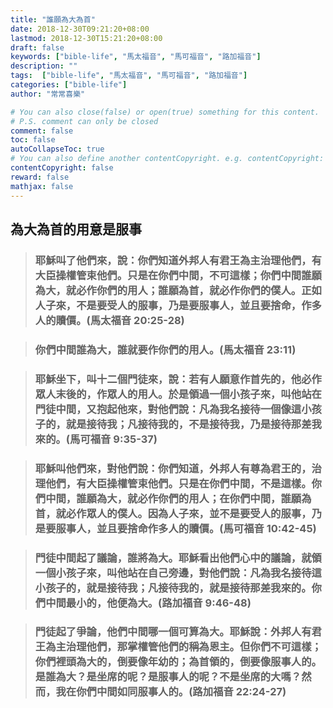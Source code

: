 ```yaml
---
title: "誰願為大為首"
date: 2018-12-30T09:21:20+08:00
lastmod: 2018-12-30T15:21:20+08:00
draft: false
keywords: ["bible-life", "馬太福音", "馬可福音", "路加福音"]
description: ""
tags:  ["bible-life", "馬太福音", "馬可福音", "路加福音"]
categories: ["bible-life"]
author: "常常喜樂"

# You can also close(false) or open(true) something for this content.
# P.S. comment can only be closed
comment: false
toc: false
autoCollapseToc: true
# You can also define another contentCopyright. e.g. contentCopyright: "This is another copyright."
contentCopyright: false
reward: false
mathjax: false
---
```


## 為大為首的用意是服事

> ### 耶穌叫了他們來，說：你們知道外邦人有君王為主治理他們，有大臣操權管束他們。只是在你們中間，不可這樣；你們中間誰願為大，就必作你們的用人；誰願為首，就必作你們的僕人。正如人子來，不是要受人的服事，乃是要服事人，並且要捨命，作多人的贖價。(馬太福音 20:25-28)

> ### 你們中間誰為大，誰就要作你們的用人。(馬太福音 23:11)

> ### 耶穌坐下，叫十二個門徒來，說：若有人願意作首先的，他必作眾人末後的，作眾人的用人。於是領過一個小孩子來，叫他站在門徒中間，又抱起他來，對他們說：凡為我名接待一個像這小孩子的，就是接待我；凡接待我的，不是接待我，乃是接待那差我來的。(馬可福音 9:35-37)

> ### 耶穌叫他們來，對他們說：你們知道，外邦人有尊為君王的，治理他們，有大臣操權管束他們。只是在你們中間，不是這樣。你們中間，誰願為大，就必作你們的用人；在你們中間，誰願為首，就必作眾人的僕人。因為人子來，並不是要受人的服事，乃是要服事人，並且要捨命作多人的贖價。(馬可福音 10:42-45)

> ### 門徒中間起了議論，誰將為大。耶穌看出他們心中的議論，就領一個小孩子來，叫他站在自己旁邊，對他們說：凡為我名接待這小孩子的，就是接待我；凡接待我的，就是接待那差我來的。你們中間最小的，他便為大。(路加福音 9:46-48)

> ### 門徒起了爭論，他們中間哪一個可算為大。耶穌說：外邦人有君王為主治理他們，那掌權管他們的稱為恩主。但你們不可這樣；你們裡頭為大的，倒要像年幼的；為首領的，倒要像服事人的。是誰為大？是坐席的呢？是服事人的呢？不是坐席的大嗎？然而，我在你們中間如同服事人的。(路加福音 22:24-27)